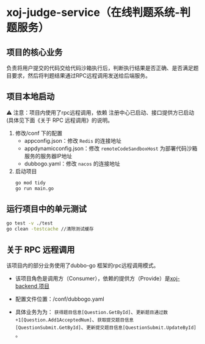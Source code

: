 # xoj-judge-service（在线判题系统-判题服务）

## 项目的核心业务

负责将用户提交的代码交给代码沙箱执行后，判断执行结果是否正确、是否满足题目要求，然后将判题结果通过RPC远程调用发送给后端服务。

## 项目本地启动

⚠️ 注意：项目内使用了rpc远程调用，依赖 注册中心已启动、接口提供方已启动(具体见下面《关于 RPC 远程调用》的说明。

1. 修改/conf 下的配置
    * appconfig.json：修改 `Redis` 的连接地址
    * appdynamicconfig.json：修改 `remoteCodeSandboxHost` 为部署代码沙箱服务的服务器IP地址
    * dubbogo.yaml：修改 `nacos` 的连接地址
2. 启动项目
    ```cmd
    go mod tidy
    go run main.go
    ```

## 运行项目中的单元测试

```bash
go test -v ./test
go clean -testcache //清除测试缓存
```

## 关于 RPC 远程调用

该项目内的部分业务使用了dubbo-go 框架的rpc远程调用模式。

* 该项目角色是调用方（Consumer），依赖的提供方（Provide）是[xoj-backend 项目](https://github.com/xiaoxiongmao5/xoj-backend)

* 配置文件位置：/conf/dubbogo.yaml

* 具体业务为为： `获得题目信息[Question.GetById]`、`更新题目通过数+1[Question.Add1AcceptedNum]`、`获取提交题目信息[QuestionSubmit.GetById]`、`更新提交题目信息[QuestionSubmit.UpdateById]` 。
